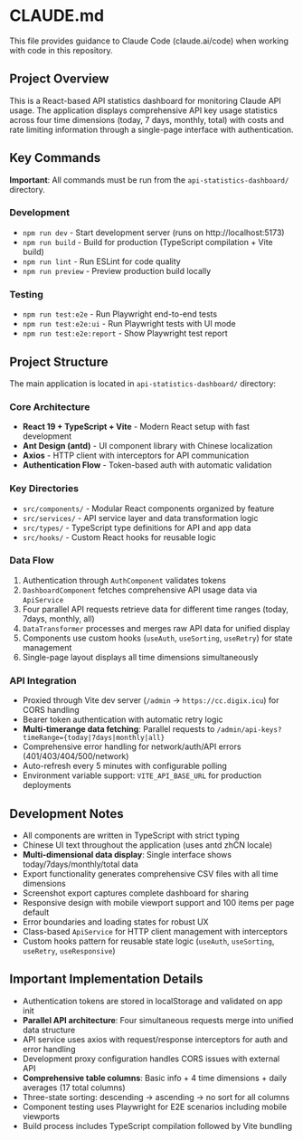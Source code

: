 # CLAUDE.md

This file provides guidance to Claude Code (claude.ai/code) when working with code in this repository.

## Project Overview

This is a React-based API statistics dashboard for monitoring Claude API usage. The application displays comprehensive API key usage statistics across four time dimensions (today, 7 days, monthly, total) with costs and rate limiting information through a single-page interface with authentication.

## Key Commands

**Important**: All commands must be run from the `api-statistics-dashboard/` directory.

### Development
- `npm run dev` - Start development server (runs on http://localhost:5173)
- `npm run build` - Build for production (TypeScript compilation + Vite build)
- `npm run lint` - Run ESLint for code quality
- `npm run preview` - Preview production build locally

### Testing
- `npm run test:e2e` - Run Playwright end-to-end tests
- `npm run test:e2e:ui` - Run Playwright tests with UI mode
- `npm run test:e2e:report` - Show Playwright test report

## Project Structure

The main application is located in `api-statistics-dashboard/` directory:

### Core Architecture
- **React 19 + TypeScript + Vite** - Modern React setup with fast development
- **Ant Design (antd)** - UI component library with Chinese localization
- **Axios** - HTTP client with interceptors for API communication
- **Authentication Flow** - Token-based auth with automatic validation

### Key Directories
- `src/components/` - Modular React components organized by feature
- `src/services/` - API service layer and data transformation logic  
- `src/types/` - TypeScript type definitions for API and app data
- `src/hooks/` - Custom React hooks for reusable logic

### Data Flow
1. Authentication through `AuthComponent` validates tokens
2. `DashboardComponent` fetches comprehensive API usage data via `ApiService`
3. Four parallel API requests retrieve data for different time ranges (today, 7days, monthly, all)
4. `DataTransformer` processes and merges raw API data for unified display
5. Components use custom hooks (`useAuth`, `useSorting`, `useRetry`) for state management
6. Single-page layout displays all time dimensions simultaneously

### API Integration
- Proxied through Vite dev server (`/admin` → `https://cc.digix.icu`) for CORS handling
- Bearer token authentication with automatic retry logic
- **Multi-timerange data fetching**: Parallel requests to `/admin/api-keys?timeRange={today|7days|monthly|all}`
- Comprehensive error handling for network/auth/API errors (401/403/404/500/network)
- Auto-refresh every 5 minutes with configurable polling
- Environment variable support: `VITE_API_BASE_URL` for production deployments

## Development Notes

- All components are written in TypeScript with strict typing
- Chinese UI text throughout the application (uses antd zhCN locale)
- **Multi-dimensional data display**: Single interface shows today/7days/monthly/total data
- Export functionality generates comprehensive CSV files with all time dimensions
- Screenshot export captures complete dashboard for sharing
- Responsive design with mobile viewport support and 100 items per page default
- Error boundaries and loading states for robust UX
- Class-based `ApiService` for HTTP client management with interceptors
- Custom hooks pattern for reusable state logic (`useAuth`, `useSorting`, `useRetry`, `useResponsive`)

## Important Implementation Details

- Authentication tokens are stored in localStorage and validated on app init
- **Parallel API architecture**: Four simultaneous requests merge into unified data structure
- API service uses axios with request/response interceptors for auth and error handling
- Development proxy configuration handles CORS issues with external API
- **Comprehensive table columns**: Basic info + 4 time dimensions + daily averages (17 total columns)
- Three-state sorting: descending → ascending → no sort for all columns
- Component testing uses Playwright for E2E scenarios including mobile viewports
- Build process includes TypeScript compilation followed by Vite bundling